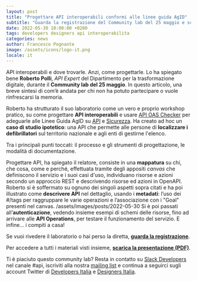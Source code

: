 ```yaml
---
layout: post
title: "Progettare API interoperabili conformi alle linee guida AgID"
subtitle: "Guarda la registrazione del Community lab del 25 maggio e scopri uno strumento indispensabile per i servizi pubblici digitali"
date: 2022-05-30 10:00:00 +0200
tags: developers designers api interoperabilita
categories: news
author: Francesco Pognante
image: /assets/icons/logo-it.png
locale: it
---
```


API interoperabili e dove trovarle. Anzi, come progettarle. Lo ha spiegato bene **Roberto Polli**, *API Expert* del Dipartimento per la trasformazione digitale, durante il **Community lab del 25 maggio**. In questo articolo, una breve sintesi di com’è andata per chi non ha potuto partecipare o vuole rinfrescarsi la memoria.

Roberto ha strutturato il suo laboratorio come un vero e proprio workshop pratico, su come progettare **API interoperabili** e usare [API OAS Checker](https://italia.github.io/api-oas-checker/) per adeguarle alle Linee Guida AgID su [API](https://docs.italia.it/italia/piano-triennale-ict/lg-modellointeroperabilita-docs/) e [Sicurezza](https://docs.italia.it/AgID/documenti-in-consultazione/lg-sicurezza-interoperabilita-docs). Ha creato ad hoc un **caso di studio ipotetico**: una API che permette alle persone di **localizzare i defibrillatori** sul territorio nazionale e agli enti di gestirne l'elenco.

Tra i principali punti toccati: il processo e gli strumenti di progettazione, le modalità di documentazione.

Progettare API, ha spiegato il relatore, consiste in una **mappatura** su chi, che cosa, come e perché, effettuata tramite degli appositi *canvas* che definiscono il servizio e i suoi casi d'uso, individuano risorse e azioni secondo un approccio REST e descrivendo risorse ed azioni in OpenAPI.
Roberto si è soffermato su ognuno dei singoli aspetti sopra citati e ha poi illustrato come **descrivere API** nel dettaglio, usando i **metadati**: l’uso dei #/tags per raggruppare le varie operazioni e l’associazione con i "Goal" presenti nel canvas.
/assets/images/posts/2022-05-30
Si è poi passati all’**autenticazione**, vedendo insieme esempi di schemi delle risorse, fino ad arrivare alle **API Operations**, per testare il funzionamento del servizio. E infine… i compiti a casa!

Se vuoi rivedere il laboratorio o hai perso la diretta, **[guarda la registrazione](https://www.youtube.com/watch?v=D-3t8h1E9yE)**.

Per accedere a tutti i materiali visti insieme, **[scarica la presentazione (PDF)](/assets/images/posts/2022-05-30/CommunityLab-2022-05-25.pdf)**.

Ti è piaciuto questo community lab? Resta in contatto su [Slack Developers](https://slack.developers.italia.it/) nel canale #api, iscriviti alla nostra [mailing list](https://developers.italia.it/it/contatti#mailing-list) e continua a seguirci sugli account Twitter di [Developers Italia](https://twitter.com/developersITA) e [Designers Italia](https://twitter.com/DesignersITA).
